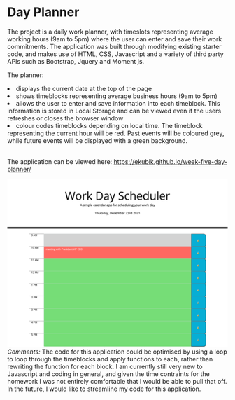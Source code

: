 # Day Planner

The project is a daily work planner, with timeslots representing average working hours (9am to 5pm) where the user can enter and save their work commitments. The application was built through modifying existing starter code, and makes use of HTML, CSS, Javascript and a variety of third party APIs such as Bootstrap, Jquery and Moment js.

The planner:

<li> displays the current date at the top of the page </li>
<li> shows timeblocks representing average business hours (9am to 5pm) </li>
<li> allows the user to enter and save information into each timeblock. This information is stored in Local Storage and can be viewed even if the users refreshes or closes the browser window </li>
<li> colour codes timeblocks depending on local time. The timeblock representing the current hour will be red. Past events will be coloured grey, while future events will be displayed with a green background.</li>

<br>

The application can be viewed here: <a href="https://ekubik.github.io/week-five-day-planner/"> https://ekubik.github.io/week-five-day-planner/ </a>
<br>

<img src="./screenshots/dayplanner.png" alt="screenshot of planner at 10am, with colour coded blocks and a saved event" />


<br>
<em>Comments: </em>
The code for this application could be optimised by using a loop to loop through the timeblocks and apply functions to each, rather than rewriting the function for each block. I am currently still very new to Javascript and coding in general, and given the time contraints for the homework I was not entirely comfortable that I would be able to pull that off. In the future, I would like to streamline my code for this application.